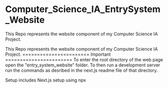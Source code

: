# Computer_Science_IA_EntrySystem_Website
This Repo represents the website component of my Computer Science IA Project. 

This Repo represents the website component of my Computer Science IA Project.
======================= Important =======================
To enter the root directory of the web page open the "entry_system_website" folder. To then run a development server run the commands as desribed in the next.js readme file of that directory.

Setup includes Next.js setup using npx
